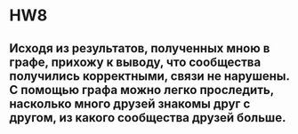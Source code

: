 # HW8
## Исходя из результатов, полученных мною в графе, прихожу к выводу, что сообщества получились корректными, связи не нарушены. С помощью графа можно легко проследить, насколько много друзей знакомы друг с другом, из какого сообщества друзей больше.
